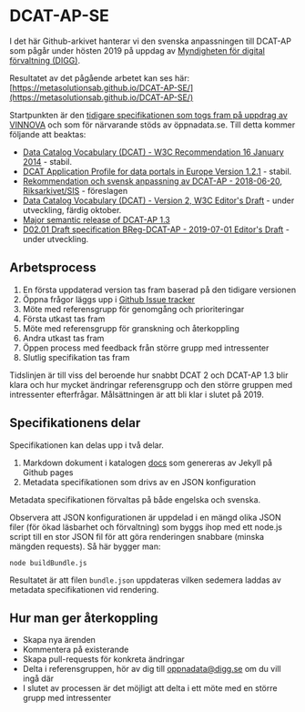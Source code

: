 # DCAT-AP-SE

I det här Github-arkivet hanterar vi den svenska anpassningen till DCAT-AP som pågår under hösten 2019 på uppdag av [Myndigheten för digital förvaltning (DIGG)](https://www.digg.se).

Resultatet av det pågående arbetet kan ses här: [https://metasolutionsab.github.io/DCAT-AP-SE/](https://metasolutionsab.github.io/DCAT-AP-SE/)

Startpunkten är den [tidigare specifikationen som togs fram på uppdrag av VINNOVA](https://lankadedata.se/spec/DCAT-AP-SE/)
och som för närvarande stöds av öppnadata.se. Till detta kommer följande att beaktas:

- [Data Catalog Vocabulary (DCAT) - W3C Recommendation 16 January 2014](https://www.w3.org/TR/vocab-dcat/) - stabil.
- [DCAT Application Profile for data portals in Europe Version 1.2.1](https://joinup.ec.europa.eu/release/dcat-ap/121) - stabil.
- [Rekommendation och svensk anpassning av DCAT-AP - 2018-06-20, Riksarkivet/SIS](https://oppnadata.se/wp-content/uploads/2018/06/Bilaga_8_DCAT-AP1.1-Svensk-rekommendation.pdf) - föreslagen
- [Data Catalog Vocabulary (DCAT) - Version 2, W3C Editor's Draft](https://w3c.github.io/dxwg/dcat/) - under utveckling, färdig oktober.
- [Major semantic release of DCAT-AP 1.3](https://joinup.ec.europa.eu/solution/dcat-application-profile-data-portals-europe/news/dcat-ap-releases-2019)
- [D02.01 Draft specification BReg-DCAT-AP - 2019-07-01 Editor's Draft](https://joinup.ec.europa.eu/solution/abr-specification-registry-registries) - under utveckling.

## Arbetsprocess

1. En första uppdaterad version tas fram baserad på den tidigare versionen
2. Öppna frågor läggs upp i [Github Issue tracker](https://github.com/MetaSolutionsAB/DCAT-AP-SE/issues)
3. Möte med referensgrupp för genomgång och prioriteringar
4. Första utkast tas fram
5. Möte med referensgrupp för granskning och återkoppling
6. Andra utkast tas fram
7. Öppen process med feedback från större grupp med intressenter
8. Slutlig specifikation tas fram

Tidslinjen är till viss del beroende hur snabbt DCAT 2 och DCAT-AP 1.3 blir klara och hur mycket 
ändringar referensgrupp och den större gruppen med intressenter efterfrågar. Målsättningen är att bli klar i slutet på 2019. 

## Specifikationens delar

Specifikationen kan delas upp i två delar.

1. Markdown dokument i katalogen [docs](docs) som genereras av Jekyll på Github pages
2. Metadata specifikationen som drivs av en JSON konfiguration

Metadata specifikationen förvaltas på både engelska och svenska.

Observera att JSON konfigurationen är uppdelad i en mängd olika JSON filer (för ökad läsbarhet och förvaltning)
som byggs ihop med ett node.js script till en stor JSON fil för att göra renderingen snabbare (minska mängden requests).
Så här bygger man:

    node buildBundle.js
    
Resultatet är att filen `bundle.json` uppdateras vilken sedemera laddas av metadata specifikationen vid rendering.

## Hur man ger återkoppling

- Skapa nya ärenden
- Kommentera på existerande
- Skapa pull-requests för konkreta ändringar
- Delta i referensgruppen, hör av dig till [oppnadata@digg.se](mailto:oppnadata@digg.se) om du vill ingå där
- I slutet av processen är det möjligt att delta i ett möte med en större grupp med intressenter